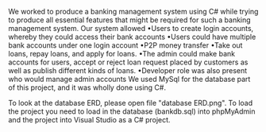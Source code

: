 We worked to produce a banking management system using C# while trying to produce all essential features that
 might be required for such a banking management system. Our system allowed
 •Users to create login accounts, whereby they could access their bank accounts
 •Users could have multiple bank accounts under one login account
 •P2P money transfer
 •Take out loans, repay loans, and apply for loans.
 •The admin could make bank accounts for users, accept or reject loan request placed by customers as well as
 publish different kinds of loans.
 •Developer role was also present who would manage admin accounts
 We used MySql for the database part of this project, and it was wholly done using C#.

 To look at the database ERD, please open file "database ERD.png". To load the project you need to load in the database (bankdb.sql) into phpMyAdmin and the project into Visual Studio as a C# project.
